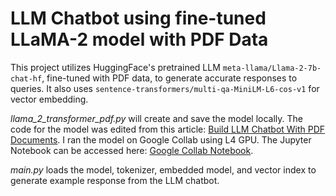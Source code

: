 # LLM Chatbot using fine-tuned LLaMA-2 model with PDF Data

This project utilizes HuggingFace's pretrained LLM `meta-llama/Llama-2-7b-chat-hf`, fine-tuned with PDF data, to generate accurate responses to queries. It also uses `sentence-transformers/multi-qa-MiniLM-L6-cos-v1` for vector embedding.

_llama_2_transformer_pdf.py_ will create and save the model locally. The code for the model was edited from this article: [ Build LLM Chatbot With PDF Documents](https://www.linkedin.com/pulse/build-llm-chatbot-pdf-documents-peng-wang-bq5fc/). I ran the model on Google Collab using L4 GPU. The Jupyter Notebook can be accessed here: [Google Collab Notebook](https://colab.research.google.com/drive/1ittu4zTPqlZF0MFNlG_86_z_DN2kyZ9G?usp=sharing).

_main.py_ loads the model, tokenizer, embedded model, and vector index to generate example response from the LLM chatbot.
